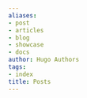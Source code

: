```yaml
---
aliases:
- post
- articles
- blog
- showcase
- docs
author: Hugo Authors
tags:
- index
title: Posts
---
```

